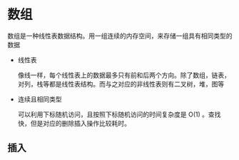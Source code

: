 # 数组

数组是一种线性表数据结构。用一组连续的内存空间，来存储一组具有相同类型的数据

- 线性表

  像线一样，每个线性表上的数据最多只有前和后两个方向。除了数组，链表，对列，栈等都是线性表结构。而与之对应的非线性表则有二叉树，堆，图等

- 连续且相同类型

  可以利用下标随机访问，且按照下标随机访问的时间复杂度是 O(1) 。查找快，但是对应的删除插入操作比较耗时。

## 插入
